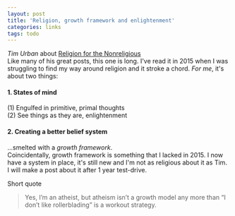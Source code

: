 ```yaml
---
layout: post
title: 'Religion, growth framework and enlightenment'
categories: links
tags: todo
---
```


_Tim Urban_ about [Religion for the Nonreligious](https://waitbutwhy.com/2014/10/religion-for-the-nonreligious.html)  
Like many of his great posts, this one is long. I've read it in 2015 when I was struggling to find my way around religion and it stroke a chord. _For me_, it's about two things:

#### 1. States of mind
(1) Engulfed in primitive, primal thoughts  
(2) See things as they are, enlightenment  

#### 2. Creating a better belief system
...smelted with a _growth framework_.  
Coincidentally, growth framework is something that I lacked in 2015. I now have a system in place, it's still new and I'm not as religious about it as Tim. I will make a post about it after 1 year test-drive.



Short quote

> Yes, I’m an atheist, but atheism isn’t a growth model any more than “I don’t like rollerblading” is a workout strategy.